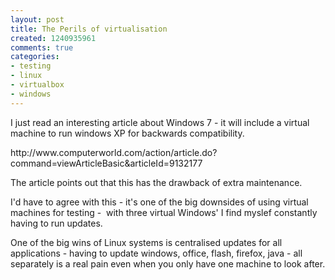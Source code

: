 ```yaml
---
layout: post
title: The Perils of virtualisation
created: 1240935961
comments: true
categories:
- testing
- linux
- virtualbox
- windows
---
```

<p>
I just read an interesting article about Windows 7 - it will include a virtual machine to run windows XP for backwards compatibility. 
</p>
<p>
http://www.computerworld.com/action/article.do?command=viewArticleBasic&amp;articleId=9132177
</p>
<p>
The article points out that this has the drawback of extra maintenance.
</p>
<p>
I'd have to agree with this - it's one of the big downsides of using virtual machines for testing -  with three virtual Windows' I find myslef constantly having to run updates.
</p>
<p>
One of the big wins of Linux systems is centralised updates for all applications - having to update windows, office, flash, firefox, java - all separately is a real pain even when you only have one machine to look after. 
</p>
<p>
&nbsp;
</p>

